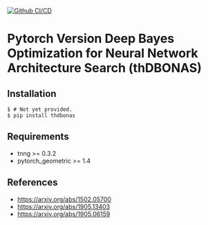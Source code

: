 [![Github CI/CD](https://github.com/0h-n0/thdbonas/workflows/Github%20CI/CD/badge.svg)](https://github.com/0h-n0/thdbonas/actions)
# Pytorch Version Deep Bayes Optimization for Neural Network Architecture Search (thDBONAS)

## Installation

```shell
$ # Not yet provided.
$ pip install thdbonas
```

## Requirements

* tnng >= 0.3.2
* pytorch_geometric >= 1.4

## References
* https://arxiv.org/abs/1502.05700
* https://arxiv.org/abs/1905.13403
* https://arxiv.org/abs/1905.06159
